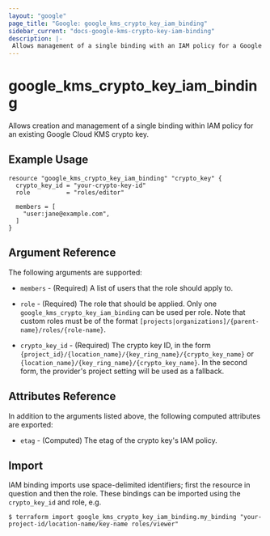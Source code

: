 ```yaml
---
layout: "google"
page_title: "Google: google_kms_crypto_key_iam_binding"
sidebar_current: "docs-google-kms-crypto-key-iam-binding"
description: |-
 Allows management of a single binding with an IAM policy for a Google Cloud KMS crypto key
---
```


# google\_kms\_crypto\_key\_iam\_binding

Allows creation and management of a single binding within IAM policy for
an existing Google Cloud KMS crypto key.

## Example Usage

```hcl
resource "google_kms_crypto_key_iam_binding" "crypto_key" {
  crypto_key_id = "your-crypto-key-id"
  role          = "roles/editor"

  members = [
    "user:jane@example.com",
  ]
}
```

## Argument Reference

The following arguments are supported:

* `members` - (Required) A list of users that the role should apply to.

* `role` - (Required) The role that should be applied. Only one
    `google_kms_crypto_key_iam_binding` can be used per role. Note that custom roles must be of the format
    `[projects|organizations]/{parent-name}/roles/{role-name}`.

* `crypto_key_id` - (Required) The crypto key ID, in the form
    `{project_id}/{location_name}/{key_ring_name}/{crypto_key_name}` or
    `{location_name}/{key_ring_name}/{crypto_key_name}`.
    In the second form, the provider's project setting will be used as a fallback.

## Attributes Reference

In addition to the arguments listed above, the following computed attributes are
exported:

* `etag` - (Computed) The etag of the crypto key's IAM policy.

## Import

IAM binding imports use space-delimited identifiers; first the resource in question and then the role.  These bindings can be imported using the `crypto_key_id` and role, e.g.

```
$ terraform import google_kms_crypto_key_iam_binding.my_binding "your-project-id/location-name/key-name roles/viewer"
```
